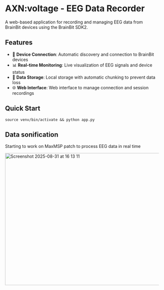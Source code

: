 # AXN:voltage - EEG Data Recorder

A web-based application for recording and managing EEG data from BrainBit devices using the BrainBit SDK2.

## Features

- 🔌 **Device Connection**: Automatic discovery and connection to BrainBit devices
- 📊 **Real-time Monitoring**: Live visualization of EEG signals and device status
- 💾 **Data Storage**: Local storage with automatic chunking to prevent data loss
- 🌐 **Web Interface**: Web interface to manage connection and session recordings

## Quick Start
```
source venv/bin/activate && python app.py
```

## Data sonification
Starting to work on MaxMSP patch to process EEG data in real time

<img width="642" height="433" alt="Screenshot 2025-08-31 at 16 13 11" src="https://github.com/user-attachments/assets/de04e035-3002-4c32-b55b-e75d3e4f1b81" />
